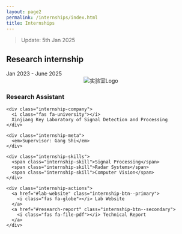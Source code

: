 ```yaml
---
layout: page2
permalink: /internships/index.html
title: Internships
---
```


> Update: 5th Jan 2025

## Research internship

<div class="internship-container">
  <div class="internship-period">Jan 2023 - June 2025</div>
  
<div class="internship-visual" style="display: flex; justify-content: center;">
    <img src="https://zhangtianze.com/images/lab.jpg" 
         alt="实验室Logo"
         style="max-width: 100%; height: auto;">
</div>

  <div class="internship-details">
    <h3 class="internship-role">Research Assistant</h3>
    
    <div class="internship-company">
      <i class="fas fa-university"></i>
      Xinjiang Key Laboratory of Signal Detection and Processing
    </div>

    <div class="internship-meta">
      <em>Supervisor: Gang Shi</em>
    </div>

    <div class="internship-skills">
      <span class="internship-skill">Signal Processing</span>
      <span class="internship-skill">Radar Systems</span>
      <span class="internship-skill">Computer Vision</span>
    </div>

    <div class="internship-actions">
      <a href="#lab-website" class="internship-btn--primary">
        <i class="fas fa-globe"></i> Lab Website
      </a>
      <a href="#research-report" class="internship-btn--secondary">
        <i class="fas fa-file-pdf"></i> Technical Report
      </a>
    </div>
  </div>
</div>
